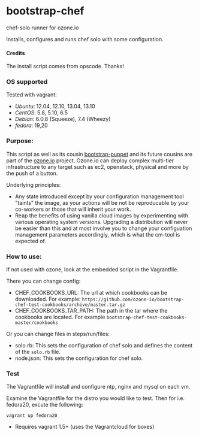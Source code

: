 bootstrap-chef
==============

chef-solo runner for ozone.io

Installs, configures and runs chef solo with some configuration.

#### Credits
The install script comes from opscode. Thanks!

### OS supported

Tested with vagrant:

* _Ubuntu_: 12.04, 12.10, 13.04, 13.10
* _CentOS_: 5.8, 5.10, 6.5
* _Debian_: 6.0.8 (Squeeze), 7.4 (Wheezy)
* _fedora_: 19,20


### Purpose:
This script as well as its cousin [bootstrap-puppet](https://github.com/ozone-io/bootstrap-puppet) and its future cousins are part of the [ozone.io](http://ozone.io) project.
Ozone.io can deploy complex multi-tier infrastructure to any target such as ec2, openstack, physical and more by the push of a button.

Underlying principles:

* Any state introduced except by your configuration management tool "taints" the image, as your actions will be not be reproducable by your co-workers or those that will inherit your work.
* Reap the benefits of using vanilla cloud images by experimenting with various operating system versions. Upgrading a distribution will never be easier than this and at most involve you to change your configuation management parameters accordingly, which is what the cm-tool is expected of.

### How to use:
If not used with ozone, look at the embedded script in the Vagrantfile.

There you can change config:

* CHEF_COOKBOOKS_URL: The url at which cookbooks can be downloaded. For example: `https://github.com/ozone-io/bootstrap-chef-test-cookbooks/archive/master.tar.gz`
* CHEF_COOKBOOKS_TAR_PATH: The path in the tar where the cookbooks are located. For example `bootstrap-chef-test-cookbooks-master/cookbooks`

Or you can change files in steps/run/files:

* solo.rb: This sets the configuration of chef solo and defines the content of the `solo.rb` file.
* node.json: This sets the configuration for chef solo.

### Test

The Vagrantfile will install and configure ntp, nginx and mysql on each vm.

Examine the Vagrantfile for the distro you would like to test. Then for i.e. fedora20, excute the following:

    vagrant up fedora20

* Requires vagrant 1.5+ (uses the Vagrantcloud for boxes)
